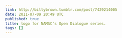 ```yaml
---
link: http://billybrown.tumblr.com/post/7429214005
date: 2011-07-09 20:49 UTC
published: true
title: logo for NAMAC’s Open Dialogue series.
tags: []
---
```



